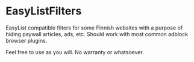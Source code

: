# EasyListFilters

EasyList compatible filters for some Finnish websites with a purpose of hiding paywall articles, ads, etc.
Should work with most common adblock browser plugins.

Feel free to use as you will.
No warranty or whatsoever.
